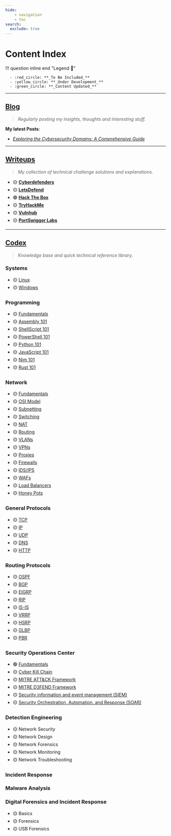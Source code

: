 ```yaml
---
hide:
    - navigation
    - toc
search:
  exclude: true
---
```


# **Content Index**

!!! question inline end "Legend :traffic_light:"

      - :red_circle: **_To Be Included_**
      - :yellow_circle: **_Under Development_**
      - :green_circle: **_Content Updated_**  

---  

## [**Blog**](../blog/index.md) 

> _Regularly posting my insights, thoughts and interesting stuff._  

**My latest Posts**:    
- [_Exploring the Cybersecurity Domains: A Comprehensive Guide_](../blog/posts/cybersecurity-domains.md)

--- 

## [**Writeups**](../writeups/index.md)

> _My collection of technical challenge solutions and explanations._

- :yellow_circle: [**Cyberdefenders**](../writeups/cdf/index.md)
- :yellow_circle: [**LetsDefend**](../writeups/ldf/index.md)
- :green_circle: [**Hack The Box**](../writeups/htb/index.md)  
- :yellow_circle: [**TryHackMe**](../writeups/thm/index.md)
- :yellow_circle: [**Vulnhub**](../writeups/vulnhub/index.md)
- :yellow_circle: [**PortSwigger Labs**](../writeups/portswigger/index.md)  

---

## [**Codex**](../codex/index.md) 

> _Knowledge base and quick technical reference library._  

### **Systems**  
- :yellow_circle: [Linux](../codex/systems/linux.md)  
- :yellow_circle: [Windows](../codex/systems/windows.md)  

### **Programming**  
- :yellow_circle: [Fundamentals](../codex/programming/index.md)
- :yellow_circle: [Assembly 101](../codex/programming/assembly.md)  
- :yellow_circle: [ShellScript 101](../codex/programming/shellscript.md)  
- :yellow_circle: [PowerShell 101](../codex/programming/powershell.md)  
- :yellow_circle: [Python 101](../codex/programming/python.md)  
- :yellow_circle: [JavaScript 101](../codex/programming/javascript.md)  
- :yellow_circle: [Nim 101](../codex/programming/nim.md)  
- :yellow_circle: [Rust 101](../codex/programming/rust.md)  

### **Network**  
- :yellow_circle: [Fundamentals](../codex/networking/index.md)  
- :yellow_circle: [OSI Model](../codex/networking/osi.md)
- :yellow_circle: [Subnetting](../codex/networking/subnetting.md)  
- :yellow_circle: [Switching](../codex/networking/switching.md)  
- :yellow_circle: [NAT](../codex/networking/nat.md)
- :yellow_circle: [Routing](../codex/networking/routing.md)  
- :yellow_circle: [VLANs](../codex/networking/vlan.md)  
- :yellow_circle: [VPNs](../codex/networking/vpn.md)  
- :yellow_circle: [Proxies](../codex/networking/proxy.md)
- :yellow_circle: [Firewalls](../codex/networking/firewall.md)  
- :yellow_circle: [IDS/IPS](../codex/networking/ids-ips.md)  
- :yellow_circle: [WAFs](../codex/networking/waf.md)
- :yellow_circle: [Load Balancers](../codex/networking/load-balancer.md)
- :yellow_circle: [Honey Pots](../codex/networking/honeypot.md)

### **General Protocols**    
- :yellow_circle: [TCP](../codex/protocols/tcp.md) 
- :yellow_circle: [IP](../codex/protocols/ip.md)  
- :yellow_circle: [UDP](../codex/protocols/udp.md)
- :yellow_circle: [DNS](../codex/protocols/dns.md)
- :yellow_circle: [HTTP](../codex/protocols/http.md)

### **Routing Protocols**
- :yellow_circle: [OSPF](../codex/protocols/ospf.md)
- :yellow_circle: [BGP](../codex/protocols/bgp.md)
- :yellow_circle: [EIGRP](../codex/protocols/eigrp.md)
- :yellow_circle: [RIP](../codex/protocols/rip.md)
- :yellow_circle: [IS-IS](../codex/protocols/isis.md)
- :yellow_circle: [VRRP](../codex/protocols/vrrp.md)
- :yellow_circle: [HSRP](../codex/protocols/hsrp.md)
- :yellow_circle: [GLBP](../codex/protocols/glbp.md)
- :yellow_circle: [PBR](../codex/protocols/pbr.md)


### **Security Operations Center**    
- :green_circle: [Fundamentals](../codex/soc/index.md)
- :yellow_circle: [Cyber Kill Chain](../codex/soc/cyberkillchain.md)
- :yellow_circle: [MITRE ATT&CK Framework](../codex/soc/mitre-attck.md)
- :yellow_circle: [MITRE D3FEND Framework](../codex/soc/mitre-defend.md)
- :yellow_circle: [Security information and event management (SIEM)](../codex/soc/siem.md)
- :yellow_circle: [Security Orchestration, Automation, and Response (SOAR)](../codex/soc/soar.md)

### **Detection Engineering**  
- :yellow_circle: Network Security
- :yellow_circle: Network Design
- :yellow_circle: Network Forensics
- :yellow_circle: Network Monitoring
- :yellow_circle: Network Troubleshooting

### **Incident Response**  

### **Malware Analysis**  

### **Digital Forensics and Incident Response**  
- :yellow_circle: Basics
- :yellow_circle: Forensics
- :yellow_circle: USB Forensics
